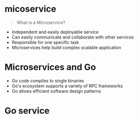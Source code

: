 # micoservice
>What is a Microservice?
- Independent and easily deployable service
- Can easily communicate and collaborate with other services
- Responsible for one specific task
- Microservices help build complex scalable application 

# Microservices and Go
- Go code compiles to single binaries
- Go's ecosystem supports a variety of RPC frameworks
- Go allows efficient software design patterns

# Go service


